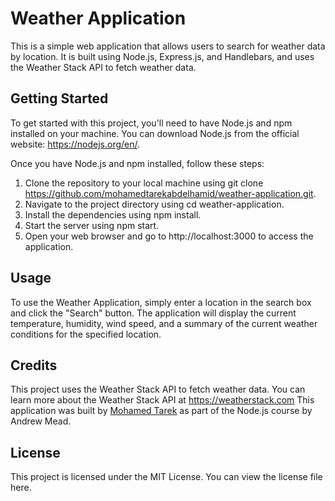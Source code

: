 # Weather Application
This is a simple web application that allows users to search for weather data by location. It is built using Node.js, Express.js, and Handlebars, and uses the Weather Stack API to fetch weather data.

## Getting Started
To get started with this project, you'll need to have Node.js and npm installed on your machine. You can download Node.js from the official website: https://nodejs.org/en/.

Once you have Node.js and npm installed, follow these steps:

1. Clone the repository to your local machine using git clone https://github.com/mohamedtarekabdelhamid/weather-application.git.
2. Navigate to the project directory using cd weather-application.
3. Install the dependencies using npm install.
4. Start the server using npm start.
5. Open your web browser and go to http://localhost:3000 to access the application.

## Usage
To use the Weather Application, simply enter a location in the search box and click the "Search" button. The application will display the current temperature, humidity, wind speed, and a summary of the current weather conditions for the specified location.

## Credits
This project uses the Weather Stack API to fetch weather data. You can learn more about the Weather Stack API at https://weatherstack.com
This application was built by [Mohamed Tarek](https://github.com/mohamedtarekabdelhamid) as part of the Node.js course by Andrew Mead.

## License
This project is licensed under the MIT License. You can view the license file here.
